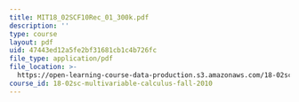 ```yaml
---
title: MIT18_02SCF10Rec_01_300k.pdf
description: ''
type: course
layout: pdf
uid: 47443ed12a5fe2bf31681cb1c4b726fc
file_type: application/pdf
file_location: >-
  https://open-learning-course-data-production.s3.amazonaws.com/18-02sc-multivariable-calculus-fall-2010/47443ed12a5fe2bf31681cb1c4b726fc_MIT18_02SCF10Rec_01_300k.pdf
course_id: 18-02sc-multivariable-calculus-fall-2010
---
```

